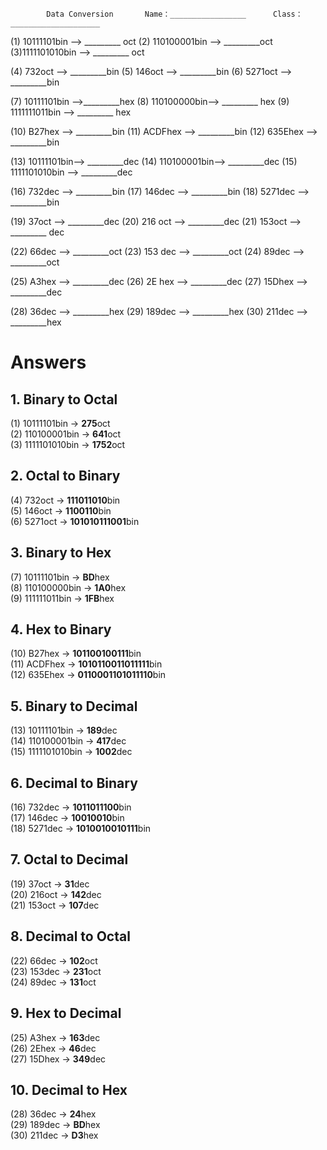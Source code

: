             Data Conversion       Name：_________________      Class：____________________

 




(1) 10111101bin  --> _________ oct      (2)  110100001bin  -->  _________oct      (3)1111101010bin  -->  _________ oct

 

 

(4) 732oct    --> _________bin       (5)  146oct     -->    _________bin    (6)  5271oct     -->  _________bin

 

 

(7) 10111101bin  -->_________hex      (8)  110100000bin-->  _________ hex     (9) 1111111011bin  -->   _________ hex

 

 

(10) B27hex -->  _________bin       (11)  ACDFhex    -->  _________bin      (12) 635Ehex     -->   _________bin

 

 

(13) 10111101bin-->  _________dec     (14) 110100001bin-->  _________dec      (15) 1111101010bin  -->   _________dec

 

 

(16) 732dec -->   _________bin       (17) 146dec   -->    _________bin      (18)  5271dec    -->  _________bin

 

 

(19) 37oct  -->  _________dec      (20) 216 oct    -->  _________dec      (21) 153oct     -->   _________ dec

 

 

(22) 66dec  -->  _________oct       (23) 153 dec    -->   _________oct      (24) 89dec      -->   _________oct

 

 

(25) A3hex  -->  _________dec       (26) 2E hex    -->    _________dec     (27) 15Dhex     -->   _________dec

 

 

(28) 36dec  -->  _________hex       (29) 189dec    -->    _________hex      (30) 211dec    -->    _________hex     

 

# Answers

## 1. Binary to Octal

(1) 10111101bin -> **275**oct  
(2) 110100001bin -> **641**oct  
(3) 1111101010bin -> **1752**oct  

## 2. Octal to Binary

(4) 732oct -> **111011010**bin  
(5) 146oct -> **1100110**bin  
(6) 5271oct -> **101010111001**bin  

## 3. Binary to Hex

(7) 10111101bin -> **BD**hex  
(8) 110100000bin -> **1A0**hex  
(9) 111111011bin -> **1FB**hex  

## 4. Hex to Binary

(10) B27hex -> **101100100111**bin  
(11) ACDFhex -> **1010110011011111**bin  
(12) 635Ehex -> **0110001101011110**bin  

## 5. Binary to Decimal

(13) 10111101bin -> **189**dec  
(14) 110100001bin -> **417**dec  
(15) 1111101010bin -> **1002**dec  

## 6. Decimal to Binary

(16) 732dec -> **1011011100**bin  
(17) 146dec -> **10010010**bin  
(18) 5271dec -> **1010010010111**bin  

## 7. Octal to Decimal

(19) 37oct -> **31**dec  
(20) 216oct -> **142**dec  
(21) 153oct -> **107**dec  

## 8. Decimal to Octal

(22) 66dec -> **102**oct  
(23) 153dec -> **231**oct  
(24) 89dec -> **131**oct  

## 9. Hex to Decimal

(25) A3hex -> **163**dec  
(26) 2Ehex -> **46**dec  
(27) 15Dhex -> **349**dec  

## 10. Decimal to Hex

(28) 36dec -> **24**hex  
(29) 189dec -> **BD**hex  
(30) 211dec -> **D3**hex  